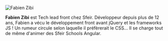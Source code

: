 ![Fabien Zibi](https://school.sfeir.com/wp-content/uploads/2017/04/fabien-zibi.png)

**Fabien Zibi**  est Tech lead front chez Sfeir.
Développeur depuis plus de 12 ans, Fabien a vécu le développement front avant jQuery et les frameworks JS !
Un rumeur circule selon laquelle il préfèrerait le CSS... Il se charge tout de même d'animer des Sfeir Schools Angular.

